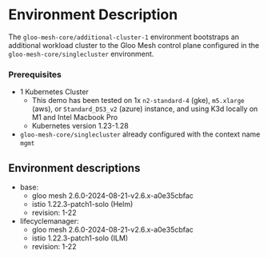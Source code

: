 # Environment Description
The `gloo-mesh-core/additional-cluster-1` environment bootstraps an additional workload cluster to the Gloo Mesh control plane configured in the `gloo-mesh-core/singlecluster` environment.

### Prerequisites
- 1 Kubernetes Cluster
    - This demo has been tested on 1x `n2-standard-4` (gke), `m5.xlarge` (aws), or `Standard_DS3_v2` (azure) instance, and using K3d locally on M1 and Intel Macbook Pro
    - Kubernetes version 1.23-1.28
- `gloo-mesh-core/singlecluster` already configured with the context name `mgmt`

## Environment descriptions
- base:
    - gloo mesh 2.6.0-2024-08-21-v2.6.x-a0e35cbfac
    - istio 1.22.3-patch1-solo (Helm)
    - revision: 1-22
- lifecyclemanager:
    - gloo mesh 2.6.0-2024-08-21-v2.6.x-a0e35cbfac
    - istio 1.22.3-patch1-solo (ILM)
    - revision: 1-22